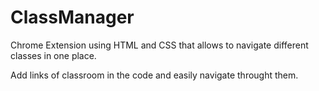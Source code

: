 # ClassManager
Chrome Extension using HTML and CSS that allows to navigate different classes in one place.

Add links of classroom in the code and easily navigate throught them.

